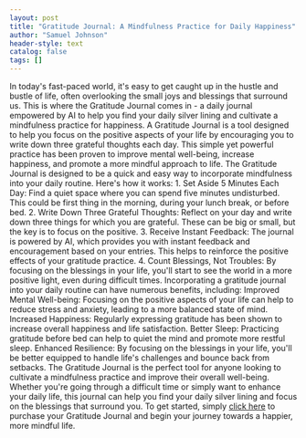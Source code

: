 ```yaml
---
layout: post
title: "Gratitude Journal: A Mindfulness Practice for Daily Happiness"
author: "Samuel Johnson"
header-style: text
catalog: false
tags: []
---
```


In today's fast-paced world, it's easy to get caught up in the hustle and bustle of life, often overlooking the small joys and blessings that surround us. This is where the Gratitude Journal comes in - a daily journal empowered by AI to help you find your daily silver lining and cultivate a mindfulness practice for happiness. A Gratitude Journal is a tool designed to help you focus on the positive aspects of your life by encouraging you to write down three grateful thoughts each day. This simple yet powerful practice has been proven to improve mental well-being, increase happiness, and promote a more mindful approach to life. The Gratitude Journal is designed to be a quick and easy way to incorporate mindfulness into your daily routine. Here's how it works: 1. Set Aside 5 Minutes Each Day: Find a quiet space where you can spend five minutes undisturbed. This could be first thing in the morning, during your lunch break, or before bed. 2. Write Down Three Grateful Thoughts: Reflect on your day and write down three things for which you are grateful. These can be big or small, but the key is to focus on the positive. 3. Receive Instant Feedback: The journal is powered by AI, which provides you with instant feedback and encouragement based on your entries. This helps to reinforce the positive effects of your gratitude practice. 4. Count Blessings, Not Troubles: By focusing on the blessings in your life, you'll start to see the world in a more positive light, even during difficult times. Incorporating a gratitude journal into your daily routine can have numerous benefits, including: Improved Mental Well-being: Focusing on the positive aspects of your life can help to reduce stress and anxiety, leading to a more balanced state of mind. Increased Happiness: Regularly expressing gratitude has been shown to increase overall happiness and life satisfaction. Better Sleep: Practicing gratitude before bed can help to quiet the mind and promote more restful sleep. Enhanced Resilience: By focusing on the blessings in your life, you'll be better equipped to handle life's challenges and bounce back from setbacks. The Gratitude Journal is the perfect tool for anyone looking to cultivate a mindfulness practice and improve their overall well-being. Whether you're going through a difficult time or simply want to enhance your daily life, this journal can help you find your daily silver lining and focus on the blessings that surround you. To get started, simply [click here](https://www.example.com) to purchase your Gratitude Journal and begin your journey towards a happier, more mindful life.